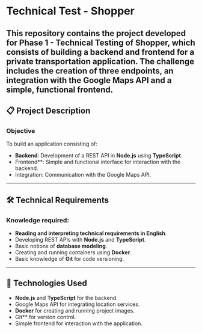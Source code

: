 # Technical Test - Shopper
This repository contains the project developed for **Phase 1 - Technical Testing** of **Shopper**, which consists of building a backend and frontend for a private transportation application. The challenge includes the creation of three endpoints, an integration with the Google Maps API and a simple, functional frontend.
---
## 📋 Project Description
### Objective
To build an application consisting of:
- **Backend**: Development of a REST API in **Node.js** using **TypeScript**.
-  Frontend**: Simple and functional interface for interaction with the backend.
-  Integration: Communication with the  Google Maps API.
---
## 🛠️ Technical Requirements
### Knowledge required:
- **Reading and interpreting technical requirements in English**.
-  Developing REST APIs with **Node.js** and **TypeScript**.
- Basic notions of **database modeling**.
- Creating and running containers using **Docker**.
- Basic knowledge of **Git** for code versioning.
---
## 🔧 Technologies Used
- **Node.js** and **TypeScript** for the backend.
-  Google Maps API for integrating location services.
- **Docker** for creating and running project images.
-  Git** for version control.
- Simple  frontend for interaction with the application.